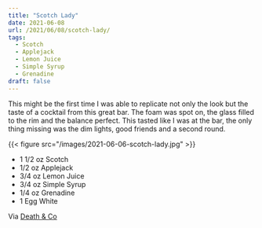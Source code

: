 ```yaml
---
title: "Scotch Lady"
date: 2021-06-08
url: /2021/06/08/scotch-lady/
tags:
  - Scotch
  - Applejack
  - Lemon Juice
  - Simple Syrup
  - Grenadine
draft: false
---
```


This might be the first time I was able to replicate not only the look but the taste of a cocktail from this great bar. The foam was spot on, the glass filled to the rim and the balance perfect. This tasted like I was at the bar, the only thing missing was the dim lights, good friends and a second round.

{{< figure src="/images/2021-06-06-scotch-lady.jpg" >}}

* 1 1/2 oz Scotch
* 1/2 oz Applejack
* 3/4 oz Lemon Juice
* 3/4 oz Simple Syrup
* 1/4 oz Grenadine
* 1 Egg White

Via [Death & Co](https://www.deathandcompany.com/)